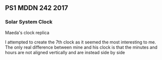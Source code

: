 ## PS1 MDDN 242 2017

### Solar System Clock

Maeda's clock replica

I attempted to create the 7th clock as it seemed the most interesting to me. 
The only real difference between mine and his clock is that the minutes and hours are not aligned vertically and are 
instead side by side